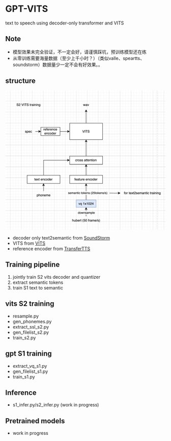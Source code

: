 # GPT-VITS

text to speech using decoder-only transformer and VITS
## Note
+ 模型效果未完全验证，不一定会好，请谨慎踩坑，预训练模型还在练
+ 从零训练需要海量数据（至少上千小时？）（类似valle、speartts、soundstorm）数据量少一定不会有好效果。。
## structure
![structure.png](resources%2Fstructure.png)

+ decoder only text2semantic from [SoundStorm](https://github.com/yangdongchao/SoundStorm/tree/master/soundstorm/s1/AR)
+ VITS from [VITS](https://github.com/jaywalnut310/vits)
+ reference encoder from [TransferTTS](https://github.com/hcy71o/TransferTTS)

## Training pipeline
1. jointly train S2 vits decoder and quantizer
2. extract semantic tokens
3. train S1 text to semantic

## vits S2 training
+ resample.py
+ gen_phonemes.py
+ extract_ssl_s2.py
+ gen_filelist_s2.py
+ train_s2.py

## gpt S1 training
+ extract_vq_s1.py
+ gen_filelist_s1.py
+ train_s1.py

## Inference
+ s1_infer.py/s2_infer.py (work in progress)

## Pretrained models
+ work in progress